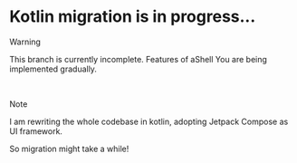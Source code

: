 # Kotlin migration is in progress...
>[!WARNING]
>
>This branch is currently incomplete. Features of aShell You are being implemented gradually. 
<br/>

>[!NOTE]
>I am rewriting the whole codebase in kotlin, adopting Jetpack Compose as UI framework.
>
>So migration might take a while!
